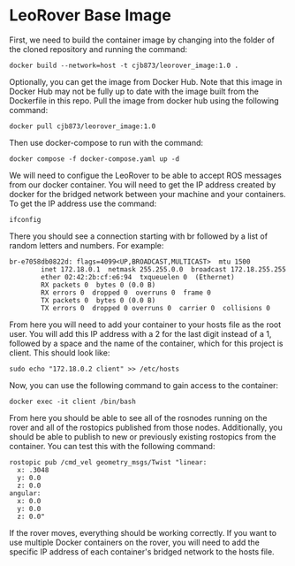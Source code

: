 # LeoRover Base Image
First, we need to build the container image by changing into the folder of the cloned repository and running the command:

```
docker build --network=host -t cjb873/leorover_image:1.0 .
```

Optionally, you can get the image from Docker Hub. Note that this image in Docker Hub may not be fully up to date with the image built from the Dockerfile in this repo. Pull the image from docker hub using the following command: 

```
docker pull cjb873/leorover_image:1.0
```

Then use docker-compose to run with the command:

```
docker compose -f docker-compose.yaml up -d
```

We will need to configue the LeoRover to be able to accept ROS messages from our docker container. You will need to get the IP address created by docker for the bridged network between your machine and your containers. To get the IP address use the command:

```
ifconfig
```

There you should see a connection starting with br followed by a list of random letters and numbers. For example:

```
br-e7058db0822d: flags=4099<UP,BROADCAST,MULTICAST>  mtu 1500
        inet 172.18.0.1  netmask 255.255.0.0  broadcast 172.18.255.255
        ether 02:42:2b:cf:e6:94  txqueuelen 0  (Ethernet)
        RX packets 0  bytes 0 (0.0 B)
        RX errors 0  dropped 0  overruns 0  frame 0
        TX packets 0  bytes 0 (0.0 B)
        TX errors 0  dropped 0 overruns 0  carrier 0  collisions 0
 ```

From here you will need to add your container to your hosts file as the root user. You will add this IP address with a 2 for the last digit instead of a 1, followed by a space and the name of the container, which for this project is client. This should look like:

```
sudo echo "172.18.0.2 client" >> /etc/hosts
```

Now, you can use the following command to gain access to the container:
```
docker exec -it client /bin/bash
```
From here you should be able to see all of the rosnodes running on the rover and all of the rostopics published from those nodes. Additionally, you should be able to publish to new or previously existing rostopics from the container. You can test this with the following command:
```
rostopic pub /cmd_vel geometry_msgs/Twist "linear:
  x: .3048
  y: 0.0
  z: 0.0
angular:
  x: 0.0
  y: 0.0
  z: 0.0"
```
If the rover moves, everything should be working correctly. If you want to use multiple Docker containers on the rover, you will need to add the specific IP address of each container's bridged network to the hosts file.

